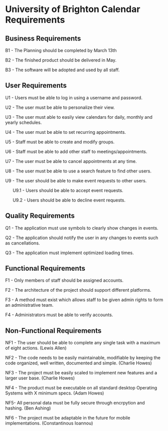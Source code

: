 # University of Brighton Calendar Requirements

## Business Requirements

B1 - The Planning should be completed by March 13th

B2 - The finished product should be delivered in May.

B3 - The software will be adopted and used by all staff.

## User Requirements

U1 - Users must be able to log in using a username and password.

U2 - The user must be able to personalize their view.

U3 - The user must able to easily view calendars for daily, monthly and yearly schedules.

U4 - The user must be able to set recurring appointments.

U5 - Staff must be able to create and modify groups.

U6 - Staff must be able to add other staff to meetings/appointments.

U7 - The user must be able to cancel appointments at any time.

U8 - The user must be able to use a search feature to find other users.

U9 - The user should be able to make event requests to other users.

&nbsp;&nbsp;&nbsp;&nbsp;&nbsp;&nbsp;U9.1 - Users should be able to accept event requests.

&nbsp;&nbsp;&nbsp;&nbsp;&nbsp;&nbsp;U9.2 - Users should be able to decline event requests.

## Quality Requirements

Q1 - The application must use symbols to clearly show changes in events.

Q2 - The application should notify the user in any changes to events such as cancellations.

Q3 - The application must implement optimized loading times.

## Functional Requirements

F1 - Only members of staff should be assigned accounts.

F2 - The architecture of the project should support different platforms.

F3 - A method must exist which allows staff to be given admin rights to form an administrative team.

F4 - Administrators must be able to verify accounts.

## Non-Functional Requirements

NF1 - The user should be able to complete any single task with a maximum of eight actions. (Lewis Allen)

NF2 - The code needs to be easily maintainable, modifiable by keeping the code organized, well written, documented and simple. (Charlie Howes)

NF3 - The project must be easily scaled to implement new features and a larger user base. (Charlie Howes)

NF4 - The product must be executable on all standard desktop Operating Systems with X minimum specs. (Adam Howes)

NF5- All personal data must be fully secure through encrpytion and hashing. (Ben Ashing)

NF6 - The project must be adaptable in the future for mobile implementations. (Constantinous Ioannou)
